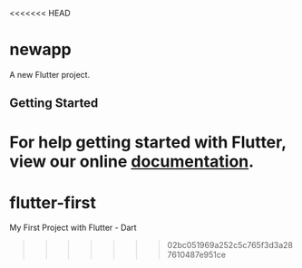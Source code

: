 <<<<<<< HEAD
# newapp

A new Flutter project.

## Getting Started

For help getting started with Flutter, view our online
[documentation](https://flutter.io/).
=======
# flutter-first
My First Project with Flutter - Dart
>>>>>>> 02bc051969a252c5c765f3d3a287610487e951ce
